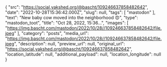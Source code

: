 {
  "src": "https://social.yakshed.org/@bascht/109246637858482642",
  "date": "2022-10-28T15:36:42.000Z",
  "slug": null,
  "tags": [
    "mastodon"
  ],
  "text": "New baby cow moved into the neighborhood 😍",
  "type": "mastodon_toot",
  "title": "Oct 28, 2022, 15:36…",
  "images": [
    "https://img.bascht.com/mastodon/2022/10/28//109246637858482642/file.jpeg"
  ],
  "category": "posts",
  "media_url": "https://img.bascht.com/mastodon/2022/10/28//109246637858482642/file.jpeg",
  "description": null,
  "preview_url": null,
  "original_url": "https://social.yakshed.org/@bascht/109246637858482642",
  "location_latitude": null,
  "additional_payload": null,
  "location_longitude": null
}
